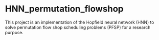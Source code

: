 # HNN_permutation_flowshop
This project is an implementation of the Hopfield neural network (HNN) to solve permutation flow shop scheduling problems (PFSP) for a research purpose.
